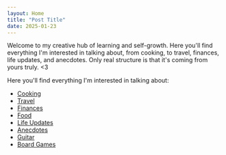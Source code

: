 ```yaml
---
layout: Home
title: "Post Title"
date: 2025-01-23
---
```


Welcome to my creative hub of learning and self-growth. Here you'll find everything I'm interested in talking about, from 
cooking, to travel, finances, life updates, and anecdotes. Only real structure is that it's coming from yours truly. <3 

Here you'll find everything I'm interested in talking about:
- [Cooking](#)
- [Travel](#)
- [Finances](#)
- [Food](#)
- [Life Updates](#)
- [Anecdotes](#)
- [Guitar](#)
- [Board Games](#)


